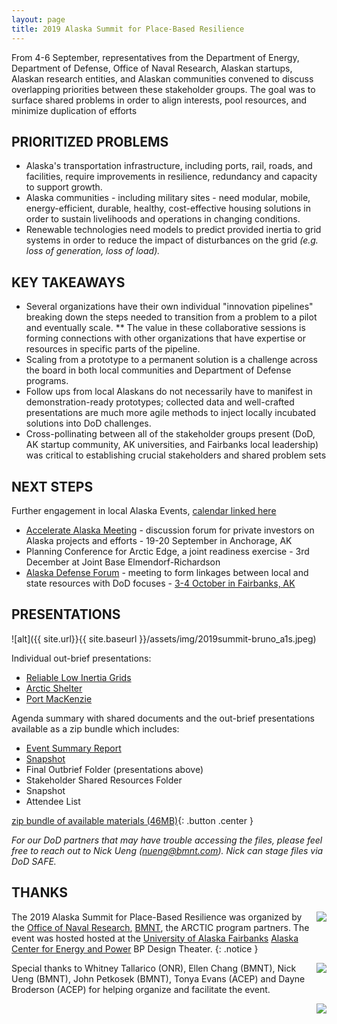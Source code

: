 ```yaml
---
layout: page
title: 2019 Alaska Summit for Place-Based Resilience
---
```


From 4-6 September, representatives from the Department of Energy, Department of Defense,
Office of Naval Research, Alaskan startups, Alaskan research entities, and Alaskan communities
convened to discuss overlapping priorities between these stakeholder groups. The goal was to
surface shared problems in order to align interests, pool resources, and minimize duplication of
efforts


## PRIORITIZED PROBLEMS
* Alaska's transportation infrastructure, including ports, rail, roads, and facilities, require
improvements in resilience, redundancy and capacity to support growth.
* Alaska communities - including military sites - need modular, mobile, energy-efficient,
durable, healthy, cost-effective housing solutions in order to sustain livelihoods and
operations in changing conditions.
*  Renewable technologies need models to predict provided inertia to grid systems in order to
reduce the impact of disturbances on the grid _(e.g. loss of generation, loss of load)._

## KEY TAKEAWAYS
* Several organizations have their own individual "innovation pipelines" breaking down the
steps needed to transition from a problem to a pilot and eventually scale.
** The value in these collaborative sessions is forming connections with other
organizations that have expertise or resources in specific parts of the pipeline.
* Scaling from a prototype to a permanent solution is a challenge across the board in both
local communities and Department of Defense programs.
* Follow ups from local Alaskans do not necessarily have to manifest in demonstration-ready
prototypes; collected data and well-crafted presentations are much more agile methods to
inject locally incubated solutions into DoD challenges.
* Cross-pollinating between all of the stakeholder groups present (DoD, AK startup
community, AK universities, and Fairbanks local leadership) was critical to establishing
crucial stakeholders and shared problem sets

## NEXT STEPS
Further engagement in local Alaska Events, [calendar linked
here](https://www.startupdigest.com/digests/alaska)
* [Accelerate Alaska Meeting](https://www.accelerateak.com) - discussion forum for private investors on Alaska projects and efforts - 19-20 September in Anchorage, AK
* Planning Conference for Arctic Edge, a joint readiness exercise - 3rd December at
Joint Base Elmendorf-Richardson
* [Alaska Defense Forum](https://adcregionalforum.org/alaska/) - meeting to form linkages between local and state resources with DoD focuses - [3-4 October in Fairbanks, AK](https://www.fairbankschamber.org/events/details/alaska-defense-forum-25758)

## PRESENTATIONS

![alt]({{ site.url}}{{ site.baseurl }}/assets/img/2019summit-bruno_a1s.jpeg)

Individual out-brief presentations:
* [Reliable Low Inertia Grids](https://github.com/acep-uaf/thearcticprogram.net/blob/master/events/2019-summit/2019AKPlaceBasedResilience-Reliable_Low_Inertia_Grids-Rev2.pdf?raw=true)
* [Arctic Shelter](https://github.com/acep-uaf/thearcticprogram.net/blob/master/events/2019-summit/2019AKPlaceBasedResilience-Shelter_Team-Rev_D.pdf?raw=true)
* [Port MacKenzie](https://github.com/acep-uaf/thearcticprogram.net/blob/master/events/2019-summit/2019AKPlaceBasedResilience-Port_MacKenzie.pdf?raw=true)

Agenda summary with shared documents and the out-brief presentations available
as a zip bundle which includes:
* [Event Summary Report](https://github.com/acep-uaf/thearcticprogram.net/blob/master/events/2019-summit/2019AKPlaceBasedResilience-event_summary_report.pdf?raw=true)
* [Snapshot](https://github.com/acep-uaf/thearcticprogram.net/blob/master/events/2019-summit/2019AKPlaceBasedResilience-snapshot.pdf?raw=true)
* Final Outbrief Folder (presentations above)
* Stakeholder Shared Resources Folder
* Snapshot
* Attendee List

[zip bundle of available materials (46MB)](https://github.com/acep-uaf/thearcticprogram.net/blob/master/events/2019-summit/2019AKPlaceBasedResilience-bundle.zip?raw=true){: .button .center }

_For our DoD partners that may have trouble accessing the files, please feel free to reach out to Nick Ueng (nueng@bmnt.com). Nick can stage files via DoD SAFE._

## THANKS

<img align="right" src="{{ site.url}}{{ site.baseurl }}/assets/img/onr-logo-250x.png" />



The 2019 Alaska Summit for Place-Based Resilience was organized by the [Office of Naval Research](https://onr.navy.mil), [BMNT](https://www.bmnt.com), the ARCTIC program partners. The event was hosted hosted at the [University of Alaska Fairbanks](https://uaf.edu) [Alaska Center for Energy and Power](http://acep.uaf.edu) BP Design Theater.
{: .notice }

<img align="right" src="{{ site.url}}{{ site.baseurl }}/assets/img/bmnt-logo-250x.png" />

Special thanks to Whitney Tallarico (ONR), Ellen Chang (BMNT), Nick Ueng (BMNT), John Petkosek (BMNT), Tonya Evans (ACEP) and Dayne Broderson (ACEP) for helping organize and facilitate the event.

<img align="right" src="{{ site.url}}{{ site.baseurl }}/assets/img/acep-logo-250x.png" />
